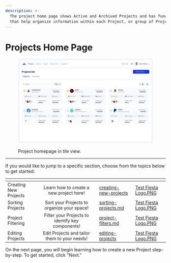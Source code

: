 ```yaml
---
description: >-
  The project home page shows Active and Archived Projects and has functions
  that help organize information within each Project, or group of Projects.
---
```


# Projects Home Page

<figure><img src="../../.gitbook/assets/360_Projects 05_Projects list (Tiles view).png" alt=""><figcaption><p>Project homepage in tile view.</p></figcaption></figure>

***

If you would like to jump to a specific section, choose from the topics below to get started:

<table data-view="cards"><thead><tr><th></th><th></th><th align="center"></th><th data-type="content-ref"></th><th data-hidden data-card-target data-type="content-ref"></th><th data-hidden data-card-cover data-type="files"></th></tr></thead><tbody><tr><td>Creating New Projects  </td><td>  </td><td align="center">Learn how to create a new project here!              </td><td></td><td><a href="creating-new-projects/">creating-new-projects</a></td><td><a href="../../.gitbook/assets/Test Fiesta Logo.PNG">Test Fiesta Logo.PNG</a></td></tr><tr><td>Sorting Projects </td><td></td><td align="center">Sort your Projects to organize your space!      </td><td></td><td><a href="sorting-projects.md">sorting-projects.md</a></td><td><a href="../../.gitbook/assets/Test Fiesta Logo.PNG">Test Fiesta Logo.PNG</a></td></tr><tr><td>Project Filtering  </td><td></td><td align="center">Filter your Projects to identify key components!      </td><td></td><td><a href="project-filters.md">project-filters.md</a></td><td><a href="../../.gitbook/assets/Test Fiesta Logo.PNG">Test Fiesta Logo.PNG</a></td></tr><tr><td>Editing Projects </td><td></td><td align="center">Edit Projects and tailor them to your needs!        </td><td></td><td><a href="editing-projects/">editing-projects</a></td><td><a href="../../.gitbook/assets/Test Fiesta Logo.PNG">Test Fiesta Logo.PNG</a></td></tr></tbody></table>

On the next page, you will begin learning how to create a new Project step-by-step. To get started, click "Next." &#x20;
